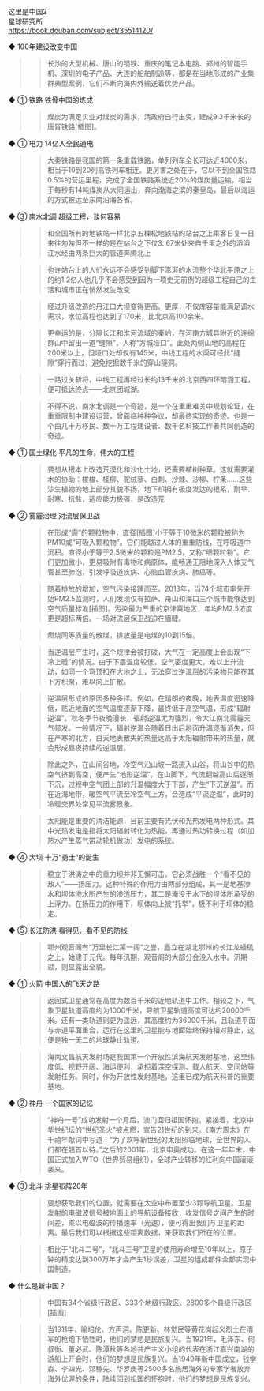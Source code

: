 这里是中国2  
星球研究所  
https://book.douban.com/subject/35514120/

◆ 100年建设改变中国

>> 长沙的大型机械、唐山的钢铁、重庆的笔记本电脑、郑州的智能手机、深圳的电子产品、大连的船舶制造等，都是在当地形成的产业集群典型案例，它们不断向海内外输送着优势产品。

◆ ① 铁路 铁骨中国的炼成

>> 煤炭为满足实业对煤炭的需求，清政府自行出资，建成9.3千米长的唐胥铁路[插图]。

◆ ① 电力 14亿人全民通电

>> 大秦铁路是我国的第一条重载铁路，单列列车全长可达近4000米，相当于10到20列高铁列车相连。更厉害之处在于，它以不到全国铁路0.5%的营运里程，完成了全国铁路系统近20%的煤炭量运输，相当于每秒有14吨煤炭从大同运出，奔向渤海之滨的秦皇岛，最后以海运的方式被运至东南沿海各省。

◆ ③ 南水北调 超级工程，谈何容易

>> 和全国所有的地铁站一样北京五棵松地铁站的站台之上乘客日复一日来往匆匆但不一样的是在站台之下仅3. 67米处来自千里之外的滔滔江水经由两条巨大的管道奔腾北上

>> 也许站台上的人们永远不会感受到脚下澎湃的水流整个华北平原之上的约1.2亿人也几乎不会感受到因为一项史无前例的超级工程自己的生活和城市正在悄然发生改变

>> 经过升级改造的丹江口大坝变得更高、更厚，不仅库容量能满足调水需求，水位高程也达到了170米，比北京高100余米。

>> 更幸运的是，分隔长江和淮河流域的秦岭，在河南方城县附近的连绵群山中留出一道“缝隙”，人称“方城垭口”。此处两侧山地的高程在200米以上，但垭口处却仅有145米，中线工程的水渠可经此“缝隙”穿行而过，避免挖掘数千米的穿山隧洞。

>> 一路过关斩将，中线工程再经过长约13千米的北京西四环暗涵工程，便可抵达终点——北京团城湖。

>> 不得不说，南水北调是一个奇迹，是一个在重重难关中规划论证，在重重限制中建设运营，曾面临种种争议，却最终实现的奇迹。也是一个由几十万移民、数十万工程建设者、数千名科技工作者共同创造的奇迹。

◆ ① 国土绿化 平凡的生命，伟大的工程

>> 要想从根本上改造荒漠化和沙化土地，还需要植树种草。这就需要灌木的协助：梭梭、柽柳、驼绒藜、白刺、沙棘、沙柳、柠条……这些沙生植物的地上部分其貌不扬，地下却拥有极度发达的根系，耐旱、耐寒、抗盐，适应能力极强，是改造荒

◆ ② 雾霾治理 对流层保卫战

>> 在形成“霾”的颗粒物中，直径[插图]小于等于10微米的颗粒被称为PM10或“可吸入颗粒物”。它们能越过人体的重重防线，在呼吸道中沉积。直径小于等于2.5微米的颗粒是PM2.5，又称“细颗粒物”。它们更加微小，更易吸附有毒物和病原体，能畅通无阻地深入人体支气管甚至肺泡，引发呼吸道疾病、心脑血管疾病、肺癌等。

>> 随着排放的增加，空气污染接踵而至。2013年，当74个城市率先开始PM2.5监测时，人们发现仅有拉萨、舟山和海口三个城市能够达到空气质量标准[插图]。污染最为严重的京津冀地区，年均PM2.5浓度更是超标两倍。一场对流层保卫战迫在眉睫。

>> 燃烧同等质量的散煤，排放量是电煤的10到15倍。

>> 当逆温层产生时，这个规律会被打破，大气在一定高度上会出现“下冷上暖”的情况。由于下层温度较低，空气密度更大，难以上升流动，如同一个穹顶扣在大地之上，无法穿过逆温层的污染物只能在其下方积聚，难以向上扩散。

>> 逆温层形成的原因多种多样。例如，在晴朗的夜晚，地表温度迅速降低，贴近地面的空气温度逐渐下降，最终低于高空气温，形成“辐射逆温”。秋冬季节夜晚漫长，辐射逆温尤为强烈，令大江南北雾霾天气频发。一般情况下，辐射逆温会随着日出后地面升温逐渐消失，但在严寒的北方，白天地表散失的热量远高于太阳辐射带来的热量，就会形成昼夜持续的逆温层。

>> 除此之外，在山间谷地，冷空气沿山坡一路流入山谷，将山谷中的热空气挤到高空，便产生“地形逆温”。在山脚下，气流翻越高山后逐渐下沉，过程中空气团上部的升温幅度大于下部，产生“下沉逆温”。而在近海地带，暖空气平流至冷空气上方，会造成“平流逆温”，此时的冷暖交界处常见平流雾景象。

>> 太阳能是重要的清洁能源，目前主要有光伏和光热发电两种形式。其中光热发电是指将太阳辐射转化为热能，再通过热功转换过程（如加热水产生蒸气带动轮机做功）发电的系统。

◆ ④ 大坝 十万“勇士”的诞生

>> 稳立于洪涛之中的重力坝并非无懈可击。它必须战胜一个“看不见的敌人”——扬压力。这种特殊的作用力由两部分组成，其一是地基渗水和坝体渗水所产生的渗透压力，其二是淹没于水下的坝体所承受的上浮力。在扬压力的作用下，坝体向上被“托举”，极不利于坝体的稳定。

◆ ⑤ 长江防洪 看得见、看不见的防线

>> 鄂州观音阁有“万里长江第一阁”之誉，矗立在湖北鄂州的长江龙蟠矶之上，始建于元代。每年汛期，观音阁的大部分会没入水中。汛期一过，则显露出全貌。

◆ ① 火箭 中国人的飞天之路

>> 返回式卫星通常在高度为数百千米的近地轨道中工作。相较之下，气象卫星轨道高度约为1000千米，导航卫星轨道高度可达约20000千米。还有一类轨道则更为遥远，其高度约为36000千米，且轨道平面与赤道平面重合，运行在这里的卫星能与地面始终保持相对静止，这便是独一无二的地球静止轨道。

>> 海南文昌航天发射场是我国第一个开放性滨海航天发射基地，这里纬度低、视野开阔、海运便利，承担着深空探测、载人航天、空间站等发射任务。同时，作为开放性发射基地，这里已成为航天科普的重要基地。

◆ ② 神舟 一个国家的记忆

>> “神舟一号”成功发射一个月后，澳门回归祖国怀抱。紧接着，北京中华世纪坛的“世纪圣火”被点燃，宣告21世纪的到来。《南方周末》在千禧年献词中写道：“为了欢呼新世纪的太阳照临地球，全世界的人们都在翘首以待。”之后的2001年，北京申奥成功。在这一年年末，中国正式加入WTO（世界贸易组织），全球产业转移的红利向中国滚滚袭来。

◆ ③ 北斗 排星布阵20年

>> 要想获取我们的位置，就需要在太空中布置至少3颗导航卫星。卫星发射的电磁波信号被地面上的导航设备接收，收发信号之间产生的时间差，乘以电磁波的传播速率（光速），便可得出我们与卫星的距离。最后我们可以根据这些距离数据，来获取我们所在的位置。

>> 相比于“北斗二号”，“北斗三号”卫星的使用寿命增至10年以上，原子钟的精度达到300万年才会产生1秒误差，卫星的组成部件全部实现中国制造。

◆ 什么是新中国？

>> 中国有34个省级行政区、333个地级行政区、2800多个县级行政区[插图]

>> 当1911年，喻培伦、方声洞、陈更新、林觉民等黄花岗起义烈士在清军的枪炮下牺牲时，他们的梦想是民族复兴。当1921年，毛泽东、何叔衡、董必武、陈潭秋等各地共产主义小组的代表在浙江嘉兴南湖的游船上开会时，他们的梦想是民族复兴。当1949年新中国成立，钱学森、李四光、邓稼先、华罗庚等2500多名旅居海外的专家学者放弃海外优渥的条件，陆续回到祖国的怀抱时，他们的梦想是民族复兴。
